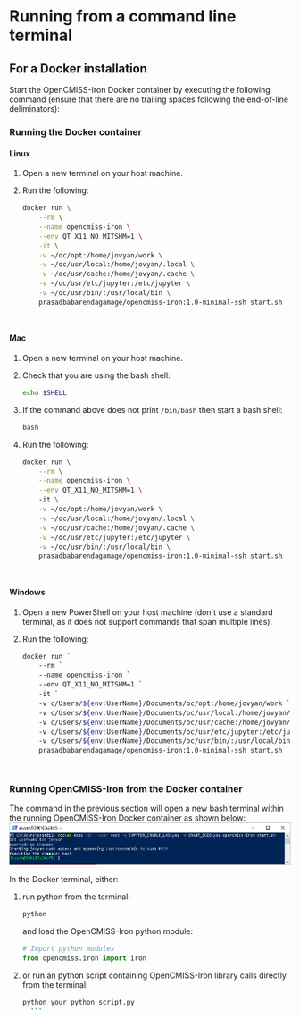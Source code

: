 # Running from a command line terminal

## For a Docker installation
Start the OpenCMISS-Iron Docker container by executing the following command (ensure that there are no trailing spaces following the end-of-line deliminators):

### Running the Docker container

#### Linux
1. Open a new terminal on your host machine.
2. Run the following:
    ```bash
    docker run \
        --rm \
        --name opencmiss-iron \
        --env QT_X11_NO_MITSHM=1 \
        -it \
        -v ~/oc/opt:/home/jovyan/work \
        -v ~/oc/usr/local:/home/jovyan/.local \
        -v ~/oc/usr/cache:/home/jovyan/.cache \
        -v ~/oc/usr/etc/jupyter:/etc/jupyter \
        -v ~/oc/usr/bin/:/usr/local/bin \
        prasadbabarendagamage/opencmiss-iron:1.0-minimal-ssh start.sh
    ```
   
    ``` Important:: Ensure that there are no trailing spaces following the end of line backslash deliminators.
    ```
      
    ``` Important:: Repeat the above command if you recieve an error like: 'docker: Error response from daemon'.
    ```

#### Mac
1. Open a new terminal on your host machine.

2. Check that you are using the bash shell:
    ```bash
    echo $SHELL
    ```
3. If the command above does not print `/bin/bash` then start a bash shell:
    ```bash
    bash
    ```
4. Run the following:   
    ```bash
    docker run \
        --rm \
        --name opencmiss-iron \
        --env QT_X11_NO_MITSHM=1 \   
        -it \
        -v ~/oc/opt:/home/jovyan/work \
        -v ~/oc/usr/local:/home/jovyan/.local \
        -v ~/oc/usr/cache:/home/jovyan/.cache \
        -v ~/oc/usr/etc/jupyter:/etc/jupyter \
        -v ~/oc/usr/bin/:/usr/local/bin \
        prasadbabarendagamage/opencmiss-iron:1.0-minimal-ssh start.sh
    ```
   
    ``` Important:: Ensure that there are no trailing spaces following the end of line backslash deliminators.
    ```
      
    ``` Important:: Repeat the above command if you recieve an error like: 'docker: Error response from daemon'.
    ```      

#### Windows
1. Open a new PowerShell on your host machine (don't use a standard terminal, as it does not support commands that span multiple lines).
2. Run the following:       
    ```bash
    docker run `
        --rm `
        --name opencmiss-iron `
        --env QT_X11_NO_MITSHM=1 `   
        -it `
        -v c/Users/${env:UserName}/Documents/oc/opt:/home/jovyan/work `
        -v c/Users/${env:UserName}/Documents/oc/usr/local:/home/jovyan/.local `
        -v c/Users/${env:UserName}/Documents/oc/usr/cache:/home/jovyan/.cache `
        -v c/Users/${env:UserName}/Documents/oc/usr/etc/jupyter:/etc/jupyter `
        -v c/Users/${env:UserName}/Documents/oc/usr/bin/:/usr/local/bin/ `
        prasadbabarendagamage/opencmiss-iron:1.0-minimal-ssh start.sh
    ```
   
    ``` Important:: Ensure that there are no trailing spaces following the end-of-line tilda deliminators.
    ```
   
    ``` Important:: Repeat the above command if you recieve an error like: 'docker: Error response from daemon'.
    ```


### Running OpenCMISS-Iron from the Docker container
The command in the previous section will open a new bash terminal within the running OpenCMISS-Iron Docker container as shown below:
![Start bash terminal in running container](./docker_start_bash_terminal.png)

In the Docker terminal, either: 
1. run python from the terminal: 
    ```bash
    python
    ```
    and load the OpenCMISS-Iron python module:
    ```python
    # Import python modules
    from opencmiss.iron import iron
    ```
2. or run an python script containing OpenCMISS-Iron library calls directly from the terminal:
      ```bash
    python your_python_script.py
        ```   
